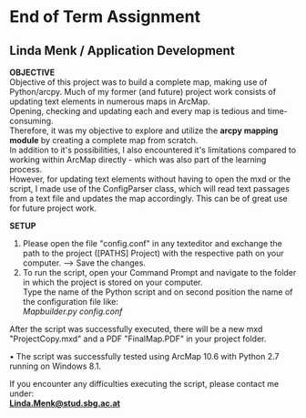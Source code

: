 # End of Term Assignment  
## Linda Menk / Application Development    
  
**OBJECTIVE**  
Objective of this project was to build a complete map, making use of Python/arcpy. 
Much of my former (and future) project work consists of updating text elements in numerous maps in ArcMap.  
Opening, checking and updating each and every map is tedious and time-consuming.  
Therefore, it was my objective to explore and utilize the **arcpy mapping module** by creating a complete map from scratch.  
In addition to it's possibilities, I also encountered it's limitations compared to working within ArcMap directly - which was also part of the learning process.  
However, for updating text elements without having to open the mxd or the script, I made use of the ConfigParser class, which will read text passages from a text file and updates the map accordingly. This can be of great use for future project work.  

**SETUP**
1. Please open the file "config.conf" in any texteditor and exchange the path to the project ([PATHS] Project) with the respective path on your computer. --> Save the changes.  
2. To run the script, open your Command Prompt and navigate to the folder in which the project is stored on your computer.  
Type the name of the Python script and on second position the name of the configuration file like:  
  *Mapbuilder.py config.conf*  
  
After the script was successfully executed, there will be a new mxd "ProjectCopy.mxd" and a PDF "FinalMap.PDF" in your project folder. 

• The script was successfully tested using ArcMap 10.6 with Python 2.7 running on Windows 8.1.

If you encounter any difficulties executing the script, please contact me under:  
**Linda.Menk@stud.sbg.ac.at**
